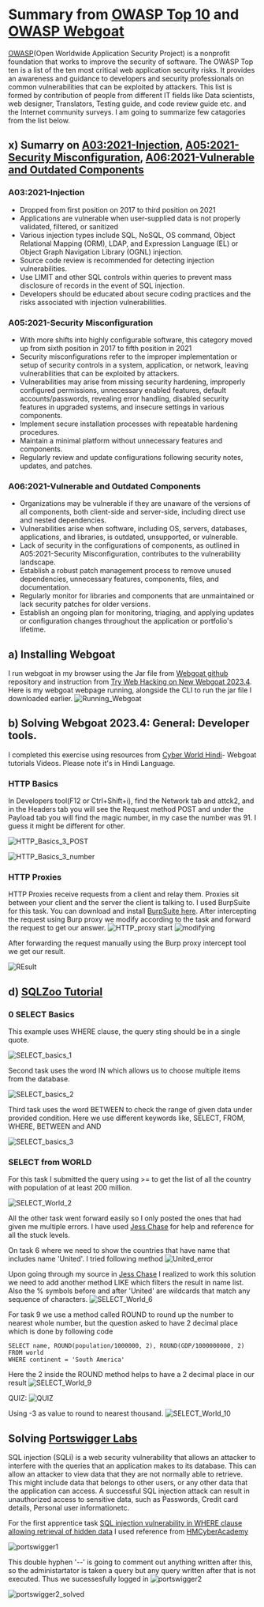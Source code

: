 # Summary from [OWASP Top 10](https://owasp.org/Top10/) and [OWASP Webgoat](https://owasp.org/www-project-webgoat/)

[OWASP](https://owasp.org/about/)(Open Worldwide Application Security Project) is a nonprofit foundation that works to improve the security of software. The OWASP Top ten is a list of the ten most critical web application security risks. It provides an awareness and guidance to developers and security professionals on common vulnerabilities that can be exploited by attackers. This list is formed by contribution of people from different IT fields like Data scientists, web designer, Translators, Testing guide, and code review guide etc. and the Internet community surveys. I am going to summarize few catagories from the list below.

## x) Sumarry on [A03:2021-Injection](https://owasp.org/Top10/A03_2021-Injection/), [A05:2021-Security Misconfiguration](https://owasp.org/Top10/A05_2021-Security_Misconfiguration/), [A06:2021-Vulnerable and Outdated Components](https://owasp.org/Top10/A06_2021-Vulnerable_and_Outdated_Components/)

### A03:2021-Injection

* Dropped from first position on 2017 to third position on 2021
* Applications are vulnerable when user-supplied data is not properly validated, filtered, or sanitized
* Various injection types include SQL, NoSQL, OS command, Object Relational Mapping (ORM), LDAP, and Expression Language (EL) or Object Graph Navigation Library (OGNL) injection.
* Source code review is recommended for detecting injection vulnerabilities.
* Use LIMIT and other SQL controls within queries to prevent mass disclosure of records in the event of SQL injection.
* Developers should be educated about secure coding practices and the risks associated with injection vulnerabilities.

### A05:2021-Security Misconfiguration
* With more shifts into highly configurable software, this category moved up from sixth position in 2017 to fifth position in 2021
* Security misconfigurations refer to the improper implementation or setup of security controls in a system, application, or network, leaving vulnerabilities that can be exploited by attackers.
* Vulnerabilities may arise from missing security hardening, improperly configured permissions, unnecessary enabled features, default accounts/passwords, revealing error handling, disabled security features in upgraded systems, and insecure settings in various components.
* Implement secure installation processes with repeatable hardening procedures.
* Maintain a minimal platform without unnecessary features and components.
* Regularly review and update configurations following security notes, updates, and patches.

### A06:2021-Vulnerable and Outdated Components

* Organizations may be vulnerable if they are unaware of the versions of all components, both client-side and server-side, including direct use and nested dependencies.
* Vulnerabilities arise when software, including OS, servers, databases, applications, and libraries, is outdated, unsupported, or vulnerable.
* Lack of security in the configurations of components, as outlined in A05:2021-Security Misconfiguration, contributes to the vulnerability landscape.
* Establish a robust patch management process to remove unused dependencies, unnecessary features, components, files, and documentation.
* Regularly monitor for libraries and components that are unmaintained or lack security patches for older versions.
* Establish an ongoing plan for monitoring, triaging, and applying updates or configuration changes throughout the application or portfolio's lifetime.

## a) Installing Webgoat

I run webgoat in my browser using the Jar file from [Webgoat github](https://github.com/WebGoat/WebGoat/releases) repository and instruction from [Try Web Hacking on New Webgoat 2023.4](https://terokarvinen.com/2023/webgoat-2023-4-ethical-web-hacking/). Here is my webgoat webpage running, alongside the CLI to run the jar file I downloaded earlier.
![Running_Webgoat](https://github.com/bishwasghimire22/mymarkdownexecrise/assets/144313610/3a20f39e-2124-429f-8947-0081c47dfcba)

## b) Solving Webgoat 2023.4: General: Developer tools.

I completed this exercise using resources from [Cyber World Hindi](https://www.youtube.com/watch?v=S_vkbQId1as&list=PLSbrmTUy4daP4IAndCi5TsJeoDWpPxGc5&index=2)- Webgoat tutorials Videos. Please note it's in Hindi Language.

### HTTP Basics

In Developers tool(F12 or Ctrl+Shift+i), find the Network tab and attck2, and in the Headers tab you will see the Request method POST and under the Payload tab you will find the magic number, in my case the number was 91. I guess it might be different for other.


![HTTP_Basics_3_POST](https://github.com/bishwasghimire22/mymarkdownexecrise/assets/144313610/37456cfc-d276-4057-b134-34a711ee05f7)


![HTTP_Basics_3_number](https://github.com/bishwasghimire22/mymarkdownexecrise/assets/144313610/931a97b6-e645-45f8-82b1-3615f7be33ff)

### HTTP Proxies

 HTTP Proxies receive requests from a client and relay them. Proxies sit between your client and the server the client is talking to. I used BurpSuite for this task. You can download and install [BurpSuite here](https://portswigger.net/burp/releases/professional-community-2023-12-1-3?requestededition=community&requestedplatform=). After intercepting the request using Burp proxy we modify according to the task and forward the request to get our answer.
![HTTP_proxy start](https://github.com/bishwasghimire22/mymarkdownexecrise/assets/144313610/d0cd982f-fab7-4108-be30-b27d6d0c57f5)
![modifying](https://github.com/bishwasghimire22/mymarkdownexecrise/assets/144313610/aac16174-5756-4857-a25a-b1381db47bf3)

After forwarding the request manually using the Burp proxy intercept tool we get our result.

![REsult](https://github.com/bishwasghimire22/mymarkdownexecrise/assets/144313610/32005d1d-6a60-4a23-a2de-da43900f8497)



 ## d) [SQLZoo Tutorial](https://sqlzoo.net/wiki/SQL_Tutorial)

   ### 0 SELECT Basics

 This example uses WHERE clause, the query sting should be in a single quote.

 ![SELECT_basics_1](https://github.com/bishwasghimire22/mymarkdownexecrise/assets/144313610/f062c7b9-7bf9-4b43-8e76-77d49368eb90)

 Second task uses the word IN which allows us to choose multiple items from the database.
 
![SELECT_basics_2](https://github.com/bishwasghimire22/mymarkdownexecrise/assets/144313610/15035bbf-59c5-418c-a70f-6809c078dbab)

Third task uses the word BETWEEN to check the range of given data under provided condition. Here we use different keywords like, SELECT, FROM, WHERE, BETWEEN and AND 

 ![SELECT_basics_3](https://github.com/bishwasghimire22/mymarkdownexecrise/assets/144313610/b80a39a1-9c04-4840-af3c-46538cf130ee)

 ### SELECT from WORLD

 For this task I submitted the query using >= to get the list of all the country with population of at least 200 million.

![SELECT_World_2](https://github.com/bishwasghimire22/mymarkdownexecrise/assets/144313610/e5d10451-4033-4d35-a5cf-3173ff2140c1)

All the other task went forward easily so I only posted the ones that had given me multiple errors. I have used [Jess Chase](https://thedatasleuth.github.io/2018/08/11/SELECT-Basics.html) for help and reference for all the stuck levels.

On task 6 where we need to show the countries that have name that includes name 'United'. I tried following method
![United_error](https://github.com/bishwasghimire22/mymarkdownexecrise/assets/144313610/7e4c087e-dd42-44b3-a70f-542dc38261fa)

Upon going through my source in [Jess Chase](https://thedatasleuth.github.io/2018/08/11/SELECT-Basics.html) I realized to work this solution we need to add another method LIKE which filters the result in name list. Also the % symbols before and after 'United' are wildcards that match any sequence of characters.
![SELECT_World_6](https://github.com/bishwasghimire22/mymarkdownexecrise/assets/144313610/064dfc0c-fe38-4cd1-85bd-a2441660ce40)

For task 9 we use a method called ROUND to round up the number to nearest whole number, but the question asked to have 2 decimal place which is done by following code

    SELECT name, ROUND(population/1000000, 2), ROUND(GDP/1000000000, 2)
    FROM world 
    WHERE continent = 'South America'


 Here the 2 inside the ROUND method helps to have a 2 decimal place in our result
 ![SELECT_World_9](https://github.com/bishwasghimire22/mymarkdownexecrise/assets/144313610/50cffd90-3467-41fc-8fe5-44b080a764e4)

 QUIZ:
 ![QUIZ](https://github.com/bishwasghimire22/mymarkdownexecrise/assets/144313610/dd7ca1c2-b8f8-4eeb-917a-92aef27808ad)

 Using -3 as value to round to nearest thousand.
 ![SELECT_World_10](https://github.com/bishwasghimire22/mymarkdownexecrise/assets/144313610/d199f74c-5ded-4416-8491-78838f9f0ca7)
 

 


## Solving [Portswigger Labs](https://portswigger.net/web-security/sql-injection/lab-retrieve-hidden-data)

SQL injection (SQLi) is a web security vulnerability that allows an attacker to interfere with the queries that an application makes to its database. This can allow an attacker to view data that they are not normally able to retrieve. This might include data that belongs to other users, or any other data that the application can access.  A successful SQL injection attack can result in unauthorized access to sensitive data, such as Passwords, Credit card details, Personal user informationetc.

For the first apprentice task [SQL injection vulnerability in WHERE clause allowing retrieval of hidden data](https://portswigger.net/web-security/sql-injection/lab-retrieve-hidden-data) I used reference from [HMCyberAcademy](https://www.youtube.com/watch?v=LLrZMCRvP8Y&list=PLDVnRJQ0p1WWsyHE6DJZ_T4bG9Uy9_sik)

![portswigger1](https://github.com/bishwasghimire22/mymarkdownexecrise/assets/144313610/12e49e2d-6ebd-4975-b9ad-b6ba83b84232)

This double hyphen '--' is going to comment out anything written after this, so the administartator is taken a query but any query written after that is not executed. Thus we sucessesfully logged in 
![portswigger2](https://github.com/bishwasghimire22/mymarkdownexecrise/assets/144313610/340d00e1-6e9d-4ca9-82d3-c604ede00dfc)

![portswigger2_solved](https://github.com/bishwasghimire22/mymarkdownexecrise/assets/144313610/ea72a8c0-9220-40d5-a437-9ab74f50a2f1)


